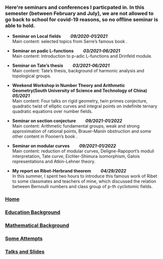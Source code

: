 ### Here're seminars and conferences I particpated in. In this semester (between February and July), we are not allowed to go back to school for covid-19 reasons, so no offline seminar is able to hold.
  
  
  
  
- **Seminar on Local fields**                          &#160;&#160;&#160;&#160;&#160;&#160;  **_09/2020-01/2021_**  
Main content: selected topics from Serre’s famous book <corps locaux>.  

- **Seminar on padic L-functions**               &#160;&#160;&#160;&#160;&#160;&#160;          **_03/2021-06/2021_**  
Main content: Introduction to p-adic L-functions and Drinfeld module.  

- **Seminar on Tate’s thesis**                       &#160;&#160;&#160;&#160;&#160;&#160;         **_03/2021-06/2021_**  
Main content: Tate’s thesis, background of harmonic analysis and topological groups.  

- **Weekend Workshop in Number Theory and Arithmetic Geometry(South University of Science and Technology of China)**                  &#160;&#160;&#160;&#160;&#160;&#160;            **_05/2021_**  
Main content: Four talks on rigid geometry, twin primes conjecture, quadratic twist of elliptic curves and integral points on indefinite ternary quadratic equations over number fields.  

- **Seminar on section conjecture**                &#160;&#160;&#160;&#160;&#160;&#160;      **_09/2021-01/2022_**  
Main content: Arithmetic fundamental groups, weak and strong approximation of rational points, Brauer-Manin obstruction and some other content in Poonen’s book <Rational points on varieties>.  
 
- **Seminar on modular curves**              &#160;&#160;&#160;&#160;&#160;&#160;          **_09/2021-01/2022_**  
Main content: reduction of modular curves, Deligne-Rapoport’s moduli interpretation, Tate curve, Eichler-Shimura isomorphism, Galois representations and Atkin-Lehner theory.  

- **My report on Ribet-Herbrand theorem**            &#160;&#160;&#160;&#160;&#160;&#160;        **_04/29/2022_**      
In this summer, I spent two hours to introduce this famous work of Ribet to some classmates and teachers of mine, which discussed the relation between Bernoulli numbers and class group of p-th cyclotomic fields.







### [Home](https://ym-tang.github.io/Home/)
### [Education Background](https://ym-tang.github.io/Educational-Background/)
### [Mathematical Background](https://ym-tang.github.io/Mathematical-Background/)
### [Some Attempts](https://ym-tang.github.io/Some-Attempts/)


### [Talks and Slides](https://ym-tang.github.io/Talks-and-Slides/)
